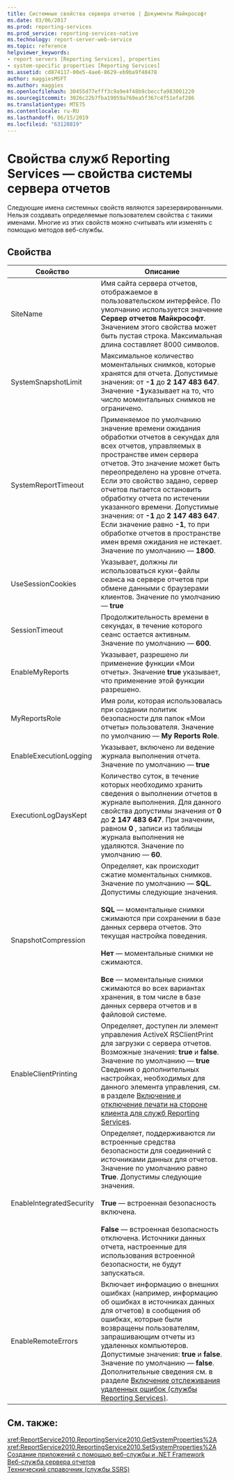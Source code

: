 ```yaml
---
title: Системные свойства сервера отчетов | Документы Майкрософт
ms.date: 03/06/2017
ms.prod: reporting-services
ms.prod_service: reporting-services-native
ms.technology: report-server-web-service
ms.topic: reference
helpviewer_keywords:
- report servers [Reporting Services], properties
- system-specific properties [Reporting Services]
ms.assetid: cd874117-00e5-4ae6-8629-eb9ba9f40478
author: maggiesMSFT
ms.author: maggies
ms.openlocfilehash: 30455d77efff3c9a9e4f48b9cbeccfa983001220
ms.sourcegitcommit: 3026c22b7fba19059a769ea5f367c4f51efaf286
ms.translationtype: MTE75
ms.contentlocale: ru-RU
ms.lasthandoff: 06/15/2019
ms.locfileid: "63128819"
---
```

# <a name="reporting-services-properties---report-server-system-properties"></a>Свойства служб Reporting Services — свойства системы сервера отчетов
  Следующие имена системных свойств являются зарезервированными. Нельзя создавать определяемые пользователем свойства с такими именами. Многие из этих свойств можно считывать или изменять с помощью методов веб-службы.  
  
## <a name="properties"></a>Свойства  
  
|Свойство|Описание|  
|--------------|-----------------|  
|SiteName|Имя сайта сервера отчетов, отображаемое в пользовательском интерфейсе. По умолчанию используется значение **Сервер отчетов Майкрософт**. Значением этого свойства может быть пустая строка. Максимальная длина составляет 8000 символов.|  
|SystemSnapshotLimit|Максимальное количество моментальных снимков, которые хранятся для отчета. Допустимые значения: от **-1** до **2** **147** **483** **647**. Значение **-1**указывает на то, что число моментальных снимков не ограничено.|  
|SystemReportTimeout|Применяемое по умолчанию значение времени ожидания обработки отчетов в секундах для всех отчетов, управляемых в пространстве имен сервера отчетов. Это значение может быть переопределено на уровне отчета. Если это свойство задано, сервер отчетов пытается остановить обработку отчета по истечении указанного времени. Допустимые значения: от **-1** до **2** **147** **483** **647**. Если значение равно **-1**, то при обработке отчетов в пространстве имен время ожидания не истекает. Значение по умолчанию — **1800**.|  
|UseSessionCookies|Указывает, должны ли использоваться куки-файлы сеанса на сервере отчетов при обмене данными с браузерами клиентов. Значение по умолчанию — **true**|  
|SessionTimeout|Продолжительность времени в секундах, в течение которого сеанс остается активным. Значение по умолчанию — **600**.|  
|EnableMyReports|Указывает, разрешено ли применение функции «Мои отчеты». Значение **true** указывает, что применение этой функции разрешено.|  
|MyReportsRole|Имя роли, которая использовалась при создании политик безопасности для папок «Мои отчеты» пользователя. Значение по умолчанию — **My Reports Role**.|  
|EnableExecutionLogging|Указывает, включено ли ведение журнала выполнения отчета. Значение по умолчанию — **true**|  
|ExecutionLogDaysKept|Количество суток, в течение которых необходимо хранить сведения о выполнении отчетов в журнале выполнения. Для данного свойства допустимы значения от **0** до **2**					**147**					**483**					**647**. При значении, равном **0** , записи из таблицы журнала выполнения не удаляются. Значение по умолчанию — **60**.|  
|SnapshotCompression|Определяет, как происходит сжатие моментальных снимков. Значение по умолчанию — **SQL**. Допустимы следующие значения.<br /><br /> **SQL** — моментальные снимки сжимаются при сохранении в базе данных сервера отчетов. Это текущая настройка поведения.<br /><br /> **Нет** — моментальные снимки не сжимаются.<br /><br /> **Все** — моментальные снимки сжимаются во всех вариантах хранения, в том числе в базе данных сервера отчетов и в файловой системе.|  
|EnableClientPrinting|Определяет, доступен ли элемент управления ActiveX RSClientPrint для загрузки с сервера отчетов. Возможные значения: **true** и **false**. Значение по умолчанию — **true** Сведения о дополнительных настройках, необходимых для данного элемента управления, см. в разделе [Включение и отключение печати на стороне клиента для служб Reporting Services](../../../reporting-services/report-server/enable-and-disable-client-side-printing-for-reporting-services.md).|  
|EnableIntegratedSecurity|Определяет, поддерживаются ли встроенные средства безопасности для соединений с источниками данных для отчетов. Значение по умолчанию равно **True**. Допустимы следующие значения.<br /><br /> **True** — встроенная безопасность включена.<br /><br /> **False** — встроенная безопасность отключена. Источники данных отчета, настроенные для использования встроенной безопасности, не будут запускаться.|  
|EnableRemoteErrors|Включает информацию о внешних ошибках (например, информацию об ошибках в источниках данных для отчетов) в сообщения об ошибках, которые были возвращены пользователям, запрашивающим отчеты из удаленных компьютеров. Допустимые значения: **true** и **false**. Значение по умолчанию — **false**. Дополнительные сведения см. в разделе [Включение отслеживания удаленных ошибок (службы Reporting Services)](../../../reporting-services/report-server/enable-remote-errors-reporting-services.md).|  
  
## <a name="see-also"></a>См. также:  
 <xref:ReportService2010.ReportingService2010.GetSystemProperties%2A>   
 <xref:ReportService2010.ReportingService2010.SetSystemProperties%2A>   
 [Создание приложений с помощью веб-службы и .NET Framework](../../../reporting-services/report-server-web-service/net-framework/building-applications-using-the-web-service-and-the-net-framework.md)   
 [Веб-служба сервера отчетов](../../../reporting-services/report-server-web-service/report-server-web-service.md)   
 [Технический справочник (службы SSRS)](../../../reporting-services/technical-reference-ssrs.md)  
  
  
